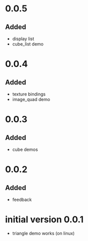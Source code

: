 # 0.0.5

## Added

* display list
* cube_list demo

# 0.0.4

## Added

* texture bindings
* image_quad demo

# 0.0.3

## Added

* cube demos

# 0.0.2

## Added

* feedback

# initial version 0.0.1

* triangle demo works (on linux)
